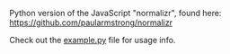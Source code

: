 Python version of the JavaScript "normalizr", found here: https://github.com/paularmstrong/normalizr

Check out the [example.py](https://github.com/jasonmunro/norm/blob/master/example.py) file for usage info.
